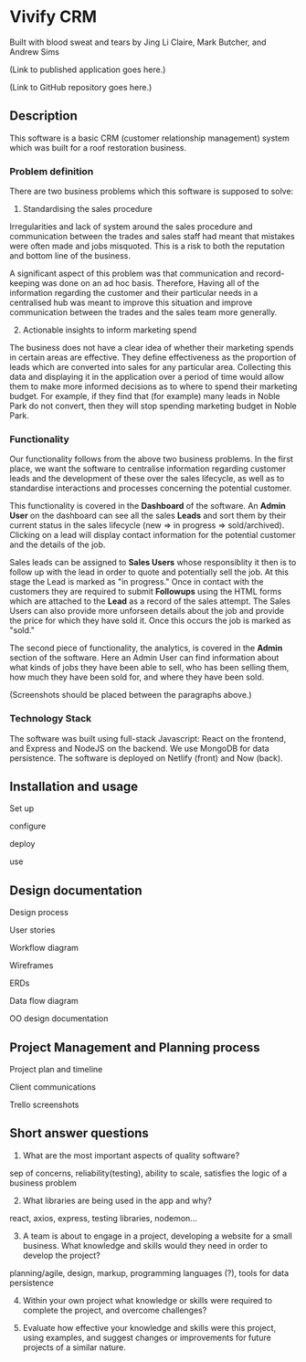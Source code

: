 # Vivify CRM

Built with blood sweat and tears by Jing Li Claire, Mark Butcher, and Andrew Sims

(Link to published application goes here.)

(Link to GitHub repository goes here.)

## Description

This software is a basic CRM (customer relationship management) system 
which was built for a roof restoration business.

### Problem definition

There are two business problems which this software is supposed to solve:

1. Standardising the sales procedure

Irregularities and lack of system around the sales procedure and
communication between the trades and sales staff had meant that
mistakes were often made and jobs misquoted. This is a risk to both the
reputation and bottom line of the business. 

A significant aspect of this problem was that communication and record-keeping 
was done on an ad hoc basis. Therefore, Having all of the information regarding 
the customer and their particular needs in a centralised hub was meant to 
improve this situation and improve communication between the trades and the 
sales team more generally.

2. Actionable insights to inform marketing spend

The business does not have a clear idea of whether their marketing spends
in certain areas are effective. They define effectiveness as the proportion
of leads which are converted into sales for any particular area. Collecting this
data and displaying it in the application over a period of time would allow them
to make more informed decisions as to where to spend their marketing budget.
For example, if they find that (for example) many leads in Noble Park do not 
convert, then they will stop spending marketing budget in Noble Park.

### Functionality

Our functionality follows from the above two business problems. In the first
place, we want the software to centralise information regarding customer leads
and the development of these over the sales lifecycle, as well as to standardise
interactions and processes concerning the potential customer.

This functionality is covered in the **Dashboard** of the software. An 
**Admin User** on the dashboard can see all the sales **Leads** and sort them by 
their current status in the sales lifecycle (new => in progress => sold/archived). 
Clicking on a lead will display contact information for the potential customer 
and the details of the job.

Sales leads can be assigned to **Sales Users** whose responsiblity it then is
to follow up with the lead in order to quote and potentially sell the job. At
this stage the Lead is marked as "in progress."
Once in contact with the customers they are required to submit **Followups** using
the HTML forms which are attached to the **Lead** as a record of the sales
attempt. The Sales Users can also provide more unforseen details about the job
and provide the price for which they have sold it. Once this occurs the job is 
marked as "sold."

The second piece of functionality, the analytics, is covered in the **Admin**
section of the software. Here an Admin User can find information about what kinds
of jobs they have been able to sell, who has been selling them, how much they
have been sold for, and where they have been sold.

(Screenshots should be placed between the paragraphs above.)

### Technology Stack

The software was built using full-stack Javascript: React on the frontend, and 
Express and NodeJS on the backend. We use MongoDB for data persistence. The
software is deployed on Netlify (front) and Now (back).

## Installation and usage

Set up

configure

deploy

use

## Design documentation

Design process

User stories

Workflow diagram

Wireframes

ERDs

Data flow diagram

OO design documentation

## Project Management and Planning process

Project plan and timeline

Client communications

Trello screenshots

## Short answer questions

1. What are the most important aspects of quality software?

sep of concerns, reliability(testing), ability to scale, satisfies the logic of
a business problem

2. What libraries are being used in the app and why?

react, axios, express, testing libraries, nodemon...

3. A team is about to engage in a project, developing a website for a small business. What knowledge and skills would they need in order to develop the project?

planning/agile, design, markup, programming languages (?), tools for data persistence

4. Within your own project what knowledge or skills were required to complete the project, and overcome challenges?

5. Evaluate how effective your knowledge and skills were this project, using examples, and suggest changes or improvements for future projects of a similar nature.